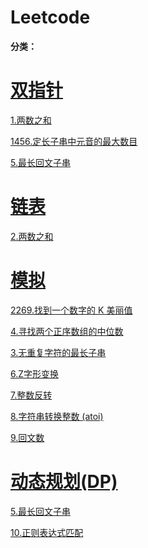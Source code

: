 # Leetcode

**分类：**

# [**双指针**](https://github.com/gg-tr/leet-code/tree/main/%E5%8F%8C%E6%8C%87%E9%92%88)

  [1.两数之和](https://github.com/gg-tr/leet-code/blob/main/%E5%8F%8C%E6%8C%87%E9%92%88/1.%20%E4%B8%A4%E6%95%B0%E4%B9%8B%E5%92%8C.md)

  [1456.定长子串中元音的最大数目](https://leetcode.cn/problems/maximum-number-of-vowels-in-a-substring-of-given-length/)

  [5.最长回文子串](https://github.com/gg-tr/leet-code/blob/main/%E5%8A%A8%E6%80%81%E8%A7%84%E5%88%92/5.%20%E6%9C%80%E9%95%BF%E5%9B%9E%E6%96%87%E5%AD%90%E4%B8%B2.md)



# [链表](https://github.com/gg-tr/leet-code/tree/main/%E9%93%BE%E8%A1%A8)

  [2.两数之和](https://github.com/gg-tr/leet-code/blob/main/%E9%93%BE%E8%A1%A8/2.%20%E4%B8%A4%E6%95%B0%E7%9B%B8%E5%8A%A0.md)

  

# [模拟](https://github.com/gg-tr/leet-code/tree/main/%E6%A8%A1%E6%8B%9F)

  [2269.找到一个数字的 K 美丽值](https://github.com/gg-tr/leet-code/blob/main/%E6%A8%A1%E6%8B%9F/2269.%20%E6%89%BE%E5%88%B0%E4%B8%80%E4%B8%AA%E6%95%B0%E5%AD%97%E7%9A%84%20K%20%E7%BE%8E%E4%B8%BD%E5%80%BC.md)

  [4.寻找两个正序数组的中位数](https://github.com/gg-tr/leet-code/blob/main/%E6%A8%A1%E6%8B%9F/4.%20%E5%AF%BB%E6%89%BE%E4%B8%A4%E4%B8%AA%E6%AD%A3%E5%BA%8F%E6%95%B0%E7%BB%84%E7%9A%84%E4%B8%AD%E4%BD%8D%E6%95%B0.md)

  [3.无重复字符的最长子串](https://github.com/gg-tr/leet-code/blob/main/%E5%8F%8C%E6%8C%87%E9%92%88/3.%20%E6%97%A0%E9%87%8D%E5%A4%8D%E5%AD%97%E7%AC%A6%E7%9A%84%E6%9C%80%E9%95%BF%E5%AD%90%E4%B8%B2.md)

  [6.Z字形变换](https://github.com/gg-tr/leet-code/blob/main/%E6%A8%A1%E6%8B%9F/6.%20Z%20%E5%AD%97%E5%BD%A2%E5%8F%98%E6%8D%A2.md)

  [7.整数反转](https://github.com/gg-tr/leet-code/blob/main/%E6%A8%A1%E6%8B%9F/7.%20%E6%95%B4%E6%95%B0%E5%8F%8D%E8%BD%AC.md)
 
  [8.字符串转换整数 (atoi)](https://github.com/gg-tr/leet-code/blob/main/%E6%A8%A1%E6%8B%9F/8.%20%E5%AD%97%E7%AC%A6%E4%B8%B2%E8%BD%AC%E6%8D%A2%E6%95%B4%E6%95%B0%20(atoi).md)

  [9.回文数](https://github.com/gg-tr/leet-code/blob/main/%E6%A8%A1%E6%8B%9F/9.%20%E5%9B%9E%E6%96%87%E6%95%B0.md)

# [动态规划(DP)](https://github.com/gg-tr/leet-code/tree/main/%E5%8A%A8%E6%80%81%E8%A7%84%E5%88%92)

  [5.最长回文子串](https://github.com/gg-tr/leet-code/blob/main/%E5%8A%A8%E6%80%81%E8%A7%84%E5%88%92/5.%20%E6%9C%80%E9%95%BF%E5%9B%9E%E6%96%87%E5%AD%90%E4%B8%B2.md)

  [10.正则表达式匹配](https://github.com/gg-tr/leet-code/blob/main/%E5%8A%A8%E6%80%81%E8%A7%84%E5%88%92/10.%20%E6%AD%A3%E5%88%99%E8%A1%A8%E8%BE%BE%E5%BC%8F%E5%8C%B9%E9%85%8D.md)
